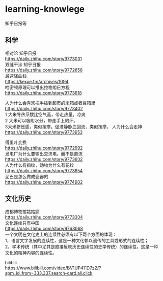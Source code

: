 # learning-knowlege  

知乎日报等  

## 科学  
相对论  知乎日报    
https://daily.zhihu.com/story/9773031     
双缝干涉  知乎日报      
https://daily.zhihu.com/story/9772658  
最速降曲线  
https://kexue.fm/archives/1094  
哈密顿原理可以推出拉格朗日方程  
https://daily.zhihu.com/story/9773618

人为什么会喜欢把手插到超市的米箱或者豆箱里  
https://daily.zhihu.com/story/9773402    
1 大米导热系数比空气高，带走热量。凉爽  
2 大米可以吸附水分，带走手上的汗。  
3大米挤压感，类似按摩。促进静脉血回流，类似按摩， 
人为什么会走神  
https://daily.zhihu.com/story/9773953  

傅里叶变换  
https://daily.zhihu.com/story/9772992   
发电厂为什么要输出交流电，而不是直流  
https://daily.zhihu.com/story/9773602  
人为什么有指纹，动物为什么有花纹  
https://daily.zhihu.com/story/9773854  
泥巴是怎么做成瓷器的  
https://daily.zhihu.com/story/9774902  

## 文化历史
成都博物馆姑姑筵  
https://daily.zhihu.com/story/9773304  
文化连续只有中国  
https://daily.zhihu.com/story/9763068  
一个文明在文化史上的连续性必须有以下两个方面的体现：  
1，语言文字发展的连续性，这是一种文化赖以流传的工具或形式的连续性；  
2，学术传统（其中尤其是直接反映历史连续性的史学传统）的连续性，这是一种文化的精神内容的连续性。

bilibili  
https://www.bilibili.com/video/BV1UP411D7z2/?spm_id_from=333.337.search-card.all.click  
